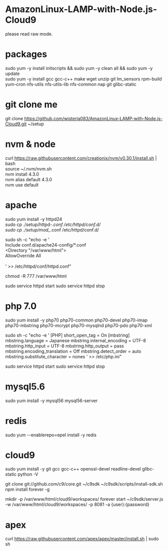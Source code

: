 # AmazonLinux-LAMP-with-Node.js-Cloud9

please read raw mode.

# packages
sudo yum -y install initscripts && sudo yum -y clean all && sudo yum -y update  
sudo yum -y install gcc gcc-c++ make wget unzip git lm_sensors rpm-build yum-cron nfs-utils nfs-utils-lib nfs-common nap git glibc-static  

# git clone me
git clone https://github.com/wisteria083/AmazonLinux-LAMP-with-Node.js-Cloud9.git ~/setup  

# nvm & node
curl https://raw.githubusercontent.com/creationix/nvm/v0.30.1/install.sh | bash  
source ~/.nvm/nvm.sh  
nvm install 4.3.0  
nvm alias default 4.3.0  
nvm use default  

# apache
sudo yum install -y httpd24  
sudo cp ./setup/httpd-*.conf /etc/httpd/conf.d/  
sudo cp ./setup/mod_*.conf /etc/httpd/conf.d/  

sudo sh -c "echo -e '  
Include conf.d/apache24-config/*.conf  
<Directory \"/var/www/html\">  
AllowOverride All  
</Directory>  
' >> /etc/httpd/conf/httpd.conf"  

chmod -R 777 /var/www/html

sudo service httpd start
sudo service httpd stop

# php 7.0

sudo yum install -y php70 php70-common php70-devel php70-imap php70-mbstring php70-mcrypt php70-mysqlnd php70-pdo php70-xml

sudo sh -c "echo -e '
[PHP]
short_open_tag = On
[mbstring]
mbstring.language = Japanese
mbstring.internal_encoding = UTF-8
mbstring.http_input = UTF-8
mbstring.http_output = pass
mbstring.encoding_translation = Off
mbstring.detect_order = auto
mbstring.substitute_character = nones
' >> /etc/php.ini"

sudo service httpd start
sudo service httpd stop

# mysql5.6
sudo yum install -y mysql56 mysql56-server

# redis
sudo yum --enablerepo=epel install -y redis

# cloud9
sudo yum install -y git gcc gcc-c++ openssl-devel readline-devel glibc-static
python -V

git clone git://github.com/c9/core.git ~/c9sdk
~/c9sdk/scripts/install-sdk.sh
npm install forever -g

mkdir -p /var/www/html/cloud9/workspaces/
forever start ~/c9sdk/server.js -w /var/www/html/cloud9/workspaces/ -p 8081 -a {user}:{password}

# apex
curl https://raw.githubusercontent.com/apex/apex/master/install.sh | sudo sh


